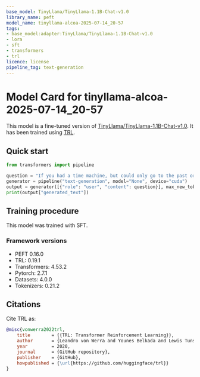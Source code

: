 ```yaml
---
base_model: TinyLlama/TinyLlama-1.1B-Chat-v1.0
library_name: peft
model_name: tinyllama-alcoa-2025-07-14_20-57
tags:
- base_model:adapter:TinyLlama/TinyLlama-1.1B-Chat-v1.0
- lora
- sft
- transformers
- trl
licence: license
pipeline_tag: text-generation
---
```


# Model Card for tinyllama-alcoa-2025-07-14_20-57

This model is a fine-tuned version of [TinyLlama/TinyLlama-1.1B-Chat-v1.0](https://huggingface.co/TinyLlama/TinyLlama-1.1B-Chat-v1.0).
It has been trained using [TRL](https://github.com/huggingface/trl).

## Quick start

```python
from transformers import pipeline

question = "If you had a time machine, but could only go to the past or the future once and never return, which would you choose and why?"
generator = pipeline("text-generation", model="None", device="cuda")
output = generator([{"role": "user", "content": question}], max_new_tokens=128, return_full_text=False)[0]
print(output["generated_text"])
```

## Training procedure

 


This model was trained with SFT.

### Framework versions

- PEFT 0.16.0
- TRL: 0.19.1
- Transformers: 4.53.2
- Pytorch: 2.7.1
- Datasets: 4.0.0
- Tokenizers: 0.21.2

## Citations



Cite TRL as:
    
```bibtex
@misc{vonwerra2022trl,
	title        = {{TRL: Transformer Reinforcement Learning}},
	author       = {Leandro von Werra and Younes Belkada and Lewis Tunstall and Edward Beeching and Tristan Thrush and Nathan Lambert and Shengyi Huang and Kashif Rasul and Quentin Gallou{\'e}dec},
	year         = 2020,
	journal      = {GitHub repository},
	publisher    = {GitHub},
	howpublished = {\url{https://github.com/huggingface/trl}}
}
```